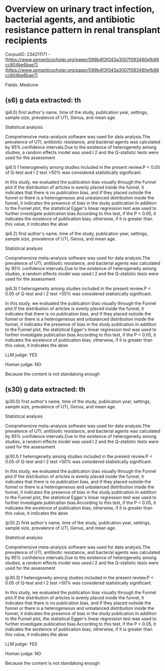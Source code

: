 # Overview on urinary tract infection, bacterial agents, and antibiotic resistance pattern in renal transplant recipients

CorpusID: 234211171 - [https://www.semanticscholar.org/paper/599b4f3f043a3007f093480efb98cc804be6bae7](https://www.semanticscholar.org/paper/599b4f3f043a3007f093480efb98cc804be6bae7)

Fields: Medicine

## (s6) g data extracted: th
(p6.0) first author's name, time of the study, publication year, settings, sample size, prevalence of UTI, Genus, and mean age.


Statistical analysis

Comprehensive meta-analysis software was used for data analysis.The prevalence of UTI, antibiotic resistance, and bacterial agents was calculated by 95% confidence intervals.Due to the existence of heterogeneity among studies, a random effects model was used.I 2 and the Q-statistic tests were used for the assessment

(p6.1) f heterogeneity among studies included in the present review.P < 0.05 of Q-test and I 2 test >50% was considered statistically significant.

In this study, we evaluated the publication bias visually through the Funnel plot.If the distribution of articles is evenly placed inside the funnel, it indicates that there is no publication bias, and if they placed outside the funnel or there is a heterogeneous and unbalanced distribution inside the funnel, it indicates the presence of bias in the study publication.In addition to the Funnel plot, the statistical Egger's linear regression test was used to further investigate publication bias.According to this test, if the P < 0.05, it indicates the existence of publication bias; otherwise, if it is greater than this value, it indicates the abse

(p6.2) first author's name, time of the study, publication year, settings, sample size, prevalence of UTI, Genus, and mean age.


Statistical analysis

Comprehensive meta-analysis software was used for data analysis.The prevalence of UTI, antibiotic resistance, and bacterial agents was calculated by 95% confidence intervals.Due to the existence of heterogeneity among studies, a random effects model was used.I 2 and the Q-statistic tests were used for the assessment

(p6.3) f heterogeneity among studies included in the present review.P < 0.05 of Q-test and I 2 test >50% was considered statistically significant.

In this study, we evaluated the publication bias visually through the Funnel plot.If the distribution of articles is evenly placed inside the funnel, it indicates that there is no publication bias, and if they placed outside the funnel or there is a heterogeneous and unbalanced distribution inside the funnel, it indicates the presence of bias in the study publication.In addition to the Funnel plot, the statistical Egger's linear regression test was used to further investigate publication bias.According to this test, if the P < 0.05, it indicates the existence of publication bias; otherwise, if it is greater than this value, it indicates the abse

LLM judge: YES

Human judge: NO

Because the content is not standalong enough

## (s30) g data extracted: th
(p30.0) first author's name, time of the study, publication year, settings, sample size, prevalence of UTI, Genus, and mean age.


Statistical analysis

Comprehensive meta-analysis software was used for data analysis.The prevalence of UTI, antibiotic resistance, and bacterial agents was calculated by 95% confidence intervals.Due to the existence of heterogeneity among studies, a random effects model was used.I 2 and the Q-statistic tests were used for the assessment

(p30.1) f heterogeneity among studies included in the present review.P < 0.05 of Q-test and I 2 test >50% was considered statistically significant.

In this study, we evaluated the publication bias visually through the Funnel plot.If the distribution of articles is evenly placed inside the funnel, it indicates that there is no publication bias, and if they placed outside the funnel or there is a heterogeneous and unbalanced distribution inside the funnel, it indicates the presence of bias in the study publication.In addition to the Funnel plot, the statistical Egger's linear regression test was used to further investigate publication bias.According to this test, if the P < 0.05, it indicates the existence of publication bias; otherwise, if it is greater than this value, it indicates the abse

(p30.2) first author's name, time of the study, publication year, settings, sample size, prevalence of UTI, Genus, and mean age.


Statistical analysis

Comprehensive meta-analysis software was used for data analysis.The prevalence of UTI, antibiotic resistance, and bacterial agents was calculated by 95% confidence intervals.Due to the existence of heterogeneity among studies, a random effects model was used.I 2 and the Q-statistic tests were used for the assessment

(p30.3) f heterogeneity among studies included in the present review.P < 0.05 of Q-test and I 2 test >50% was considered statistically significant.

In this study, we evaluated the publication bias visually through the Funnel plot.If the distribution of articles is evenly placed inside the funnel, it indicates that there is no publication bias, and if they placed outside the funnel or there is a heterogeneous and unbalanced distribution inside the funnel, it indicates the presence of bias in the study publication.In addition to the Funnel plot, the statistical Egger's linear regression test was used to further investigate publication bias.According to this test, if the P < 0.05, it indicates the existence of publication bias; otherwise, if it is greater than this value, it indicates the abse

LLM judge: YES

Human judge: NO

Because the content is not standalong enough